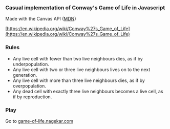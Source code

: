 ### Casual implementation of Conway's Game of Life in Javascript

Made with the Canvas API ([MDN](https://developer.mozilla.org/en-US/docs/Web/API/Canvas_API))

[https://en.wikipedia.org/wiki/Conway%27s_Game_of_Life](https://en.wikipedia.org/wiki/Conway%27s_Game_of_Life)

### Rules
- Any live cell with fewer than two live neighbours dies, as if by underpopulation.
- Any live cell with two or three live neighbours lives on to the next generation.
- Any live cell with more than three live neighbours dies, as if by overpopulation.
- Any dead cell with exactly three live neighbours becomes a live cell, as if by reproduction.

### Play
Go to [game-of-life.nagekar.com](https://game-of-life.nagekar.com)